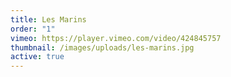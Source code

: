 ```yaml
---
title: Les Marins
order: "1"
vimeo: https://player.vimeo.com/video/424845757
thumbnail: /images/uploads/les-marins.jpg
active: true
---
```

